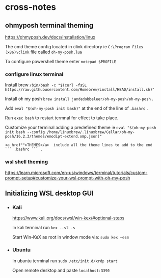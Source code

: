 # cross-notes

## ohmyposh terminal theming

https://ohmyposh.dev/docs/installation/linux

The cmd theme config located in clink directory ie ``` C:\Program Files (x86)\clink ```  file called ``` oh-my-posh.lua ```

To configure powershell theme enter ``` notepad $PROFILE ```

### configure linux terminal



 
 Install brew  ``` /bin/bash -c "$(curl -fsSL https://raw.githubusercontent.com/Homebrew/install/HEAD/install.sh)" ```
  


 Install oh my posh ``` brew install jandedobbeleer/oh-my-posh/oh-my-posh ```  .

 

 Add ``` eval "$(oh-my-posh init bash)" ``` at the end of the line of  ``` .bashrc ```  . 



 Run  ``` exec bash ```  to restart termnal for effect to take place.
  

Customize your terminal adding a predefined theme ie ``` eval "$(oh-my-posh init bash --config /home/linuxbrew/.linuxbrew/Cellar/oh-my-posh/16.2.3/themes/emodipt-extend.omp.json)" ``` 

  
    <a href"">THEMES</a>  include all the theme lines to add to the end ``` .bashrc ``` . 
  



### wsl shell theming
https://learn.microsoft.com/en-us/windows/terminal/tutorials/custom-prompt-setup#customize-your-wsl-prompt-with-oh-my-posh

## Initializing WSL desktop GUI

<ul>

<li>  
  
### Kali
https://www.kali.org/docs/wsl/win-kex/#optional-steps
  
In kali terminal run ``` kex --sl -s ```
 
Start Win-KeX as root in window mode via: ``` sudo kex –esm ```

  </li>
  
  <li>

### Ubuntu

In ubuntu terminal run ``` sudo /etc/init.d/xrdp start ```

Open remote desktop and paste ``` localhost:3390 ```

  
  </li>
    
  </ul>
